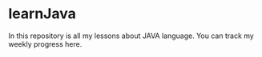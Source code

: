 # learnJava
In this repository is all my lessons about JAVA language. You can track my weekly progress here.
